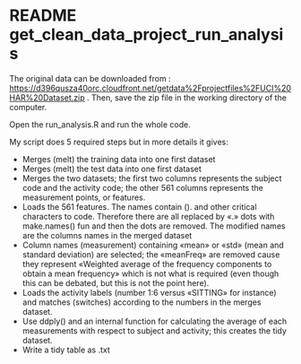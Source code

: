 README get_clean_data_project_run_analysis
===================================

The original data can be downloaded from :
https://d396qusza40orc.cloudfront.net/getdata%2Fprojectfiles%2FUCI%20HAR%20Dataset.zip 
.  Then, save the zip file in the working directory of the computer.

Open the run_analysis.R and run the whole code.

My script does 5 required steps but in more details it gives: 

- Merges (melt) the training data into one first dataset
- Merges (melt) the test data into one first dataset 
- Merges the two datasets; the first two columns represents the subject code and the activity code; the other 561 columns represents the measurement points, or features. 
- Loads the 561 features. The names contain (). and other critical characters to code. Therefore there are all replaced by «.» dots with make.names() fun and then the dots are removed. The modified names are the columns names in the merged dataset
- Column names (measurement) containing «mean» or «std» (mean and standard deviation) are selected; the «meanFreq» are removed cause they represent «Weighted average of the frequency components to obtain a mean frequency» which is not what is required (even though this can be debated, but this is not the point here).
- Loads the activity labels (number 1:6 versus «SITTING» for instance) and matches (switches) according to the numbers in the merges dataset. 
- Use ddply() and an internal function for calculating the average of each measurements with respect to subject and activity; this creates the tidy dataset.
- Write a tidy table as .txt 
